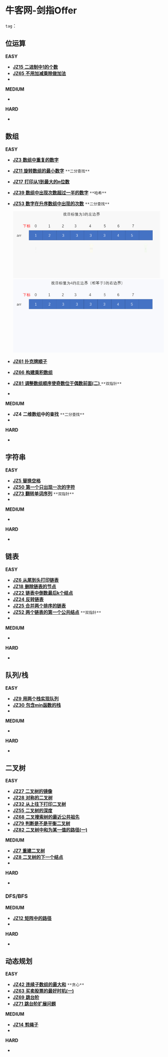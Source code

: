 # 牛客网-剑指Offer

`tag`：



## 位运算

**EASY**

- [**JZ15** **二进制中1的个数**](https://www.nowcoder.com/practice/8ee967e43c2c4ec193b040ea7fbb10b8) 
- [**JZ65** **不用加减乘除做加法**](https://www.nowcoder.com/practice/59ac416b4b944300b617d4f7f111b215)
- 

**MEDIUM**

- 

**HARD**

- 



## 数组

**EASY**

- [**JZ3** **数组中重复的数字**](https://www.nowcoder.com/practice/6fe361ede7e54db1b84adc81d09d8524)

- [**JZ11** **旋转数组的最小数字**](https://www.nowcoder.com/practice/9f3231a991af4f55b95579b44b7a01ba)  `**二分查找**`

- [**JZ17** **打印从1到最大的n位数**](https://www.nowcoder.com/practice/4436c93e568c48f6b28ff436173b997f)

- [**JZ39** **数组中出现次数超过一半的数字**](https://www.nowcoder.com/practice/e8a1b01a2df14cb2b228b30ee6a92163) `**哈希**`

- [**JZ53** **数字在升序数组中出现的次数**](https://www.nowcoder.com/practice/70610bf967994b22bb1c26f9ae901fa2) `**二分查找**`

  <img src="牛客网-剑指Offer.assets/37_1.gif" alt="37_1" style="zoom:50%;" />

  <img src="牛客网-剑指Offer.assets/37_2.gif" alt="37_2" style="zoom:50%;" />

- [**JZ61** **扑克牌顺子**](https://www.nowcoder.com/practice/762836f4d43d43ca9deb273b3de8e1f4)

- [**JZ66** **构建乘积数组**](https://www.nowcoder.com/practice/94a4d381a68b47b7a8bed86f2975db46)

- [**JZ81** **调整数组顺序使奇数位于偶数前面(二)** ](https://www.nowcoder.com/practice/0c1b486d987b4269b398fee374584fc8)`**双指针**`

- 

**MEDIUM**

- **JZ4** **二维数组中的查找** `**二分查找**`
- 

**HARD**

- 



## 字符串

**EASY**

- [**JZ5** **替换空格**](https://www.nowcoder.com/practice/0e26e5551f2b489b9f58bc83aa4b6c68)
- [**JZ50** **第一个只出现一次的字符**](https://www.nowcoder.com/practice/1c82e8cf713b4bbeb2a5b31cf5b0417c)
- [**JZ73** **翻转单词序列**](https://www.nowcoder.com/practice/3194a4f4cf814f63919d0790578d51f3) `**双指针**`
- 

**MEDIUM**

- 

**HARD**

- 



## 链表

**EASY**

- [**JZ6** **从尾到头打印链表**](https://www.nowcoder.com/practice/d0267f7f55b3412ba93bd35cfa8e8035)
- [**JZ18** **删除链表的节点**](https://www.nowcoder.com/practice/f9f78ca89ad643c99701a7142bd59f5d)
- [**JZ22** **链表中倒数最后k个结点**](https://www.nowcoder.com/practice/886370fe658f41b498d40fb34ae76ff9)
- [**JZ24** **反转链表**](https://www.nowcoder.com/practice/75e878df47f24fdc9dc3e400ec6058ca)
- [**JZ25** **合并两个排序的链表**](https://www.nowcoder.com/practice/d8b6b4358f774294a89de2a6ac4d9337)
- [**JZ52** **两个链表的第一个公共结点**](https://www.nowcoder.com/practice/6ab1d9a29e88450685099d45c9e31e46) `**双指针**`
- 

**MEDIUM**

- 

**HARD**

- 



## 队列/栈

**EASY**

- [**JZ9** **用两个栈实现队列**](https://www.nowcoder.com/practice/54275ddae22f475981afa2244dd448c6)
- [**JZ30** **包含min函数的栈**](https://www.nowcoder.com/practice/4c776177d2c04c2494f2555c9fcc1e49)
- 

**MEDIUM**

- 

**HARD**

- 



## 二叉树

**EASY**

- [**JZ27** **二叉树的镜像**](https://www.nowcoder.com/practice/a9d0ecbacef9410ca97463e4a5c83be7)
- [**JZ28** **对称的二叉树**](https://www.nowcoder.com/practice/ff05d44dfdb04e1d83bdbdab320efbcb)
- [**JZ32** **从上往下打印二叉树**](https://www.nowcoder.com/practice/7fe2212963db4790b57431d9ed259701)
- [**JZ55** **二叉树的深度**](https://www.nowcoder.com/practice/435fb86331474282a3499955f0a41e8b)
- [**JZ68** **二叉搜索树的最近公共祖先**](https://www.nowcoder.com/practice/d9820119321945f588ed6a26f0a6991f)
- [**JZ79** **判断是不是平衡二叉树**](https://www.nowcoder.com/practice/8b3b95850edb4115918ecebdf1b4d222)
- [**JZ82** **二叉树中和为某一值的路径(一)**](https://www.nowcoder.com/practice/508378c0823c423baa723ce448cbfd0c)

**MEDIUM**

- [**JZ7** **重建二叉树**](https://www.nowcoder.com/practice/8a19cbe657394eeaac2f6ea9b0f6fcf6)
- [**JZ8** **二叉树的下一个结点**](https://www.nowcoder.com/practice/9023a0c988684a53960365b889ceaf5e)
- 

**HARD**

- 



### DFS/BFS

**MEDIUM**

- [**JZ12** **矩阵中的路径**](https://www.nowcoder.com/practice/2a49359695a544b8939c77358d29b7e6)
- 

**HARD**

- 



## 动态规划

**EASY**

- [**JZ42** **连续子数组的最大和**](https://www.nowcoder.com/practice/459bd355da1549fa8a49e350bf3df484) `**贪心**`
- [**JZ63** **买卖股票的最好时机(一)**](https://www.nowcoder.com/practice/64b4262d4e6d4f6181cd45446a5821ec)
- [**JZ69** **跳台阶**](https://www.nowcoder.com/practice/8c82a5b80378478f9484d87d1c5f12a4)
- [**JZ71** **跳台阶扩展问题**](https://www.nowcoder.com/practice/22243d016f6b47f2a6928b4313c85387)

**MEDIUM**

- [**JZ14** **剪绳子**](https://www.nowcoder.com/practice/57d85990ba5b440ab888fc72b0751bf8)
- 

**HARD**

- 
